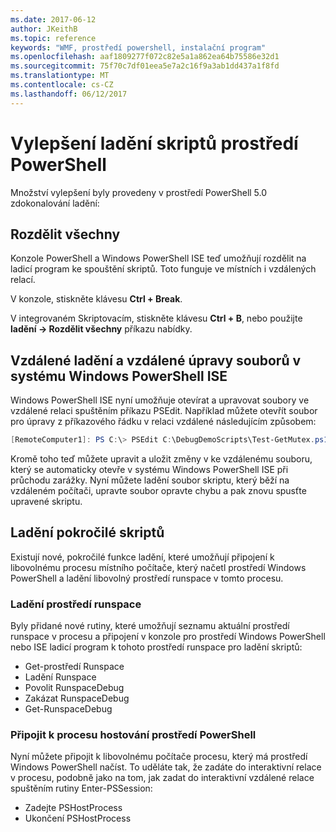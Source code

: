 ```yaml
---
ms.date: 2017-06-12
author: JKeithB
ms.topic: reference
keywords: "WMF, prostředí powershell, instalační program"
ms.openlocfilehash: aaf1809277f072c82e5a1a862ea64b75586e32d1
ms.sourcegitcommit: 75f70c7df01eea5e7a2c16f9a3ab1dd437a1f8fd
ms.translationtype: MT
ms.contentlocale: cs-CZ
ms.lasthandoff: 06/12/2017
---
```

# <a name="improvements-in-powershell-script-debugging"></a>Vylepšení ladění skriptů prostředí PowerShell

Množství vylepšení byly provedeny v prostředí PowerShell 5.0 zdokonalování ladění:

## <a name="break-all"></a>Rozdělit všechny

Konzole PowerShell a Windows PowerShell ISE teď umožňují rozdělit na ladicí program ke spouštění skriptů. Toto funguje ve místních i vzdálených relací.

V konzole, stiskněte klávesu **Ctrl + Break**.

V integrovaném Skriptovacím, stiskněte klávesu **Ctrl + B**, nebo použijte **ladění -> Rozdělit všechny** příkazu nabídky.

## <a name="remote-debugging-and-remote-file-editing-in-windows-powershell-ise"></a>Vzdálené ladění a vzdálené úpravy souborů v systému Windows PowerShell ISE

Windows PowerShell ISE nyní umožňuje otevírat a upravovat soubory ve vzdálené relaci spuštěním příkazu PSEdit.
Například můžete otevřít soubor pro úpravy z příkazového řádku v relaci vzdálené následujícím způsobem:

```powershell
[RemoteComputer1]: PS C:\> PSEdit C:\DebugDemoScripts\Test-GetMutex.ps1
```

Kromě toho teď můžete upravit a uložit změny v ke vzdálenému souboru, který se automaticky otevře v systému Windows PowerShell ISE při průchodu zarážky.
Nyní můžete ladění soubor skriptu, který běží na vzdáleném počítači, upravte soubor opravte chybu a pak znovu spusťte upravené skriptu.

## <a name="advanced-script-debugging"></a>Ladění pokročilé skriptů

Existují nové, pokročilé funkce ladění, které umožňují připojení k libovolnému procesu místního počítače, který načetl prostředí Windows PowerShell a ladění libovolný prostředí runspace v tomto procesu.

### <a name="runspace-debugging"></a>Ladění prostředí runspace

Byly přidané nové rutiny, které umožňují seznamu aktuální prostředí runspace v procesu a připojení v konzole pro prostředí Windows PowerShell nebo ISE ladicí program k tohoto prostředí runspace pro ladění skriptů:

-   Get-prostředí Runspace
-   Ladění Runspace
-   Povolit RunspaceDebug
-   Zakázat RunspaceDebug
-   Get-RunspaceDebug

### <a name="attach-to-process-hosting-powershell"></a>Připojit k procesu hostování prostředí PowerShell

Nyní můžete připojit k libovolnému počítače procesu, který má prostředí Windows PowerShell načíst. To uděláte tak, že zadáte do interaktivní relace v procesu, podobně jako na tom, jak zadat do interaktivní vzdálené relace spuštěním rutiny Enter-PSSession:

-   Zadejte PSHostProcess
-   Ukončení PSHostProcess

